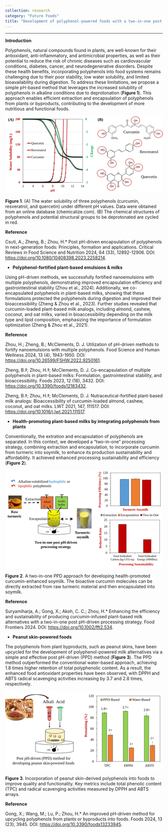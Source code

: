 ```yaml
---
collection: research
category: "Future Foods"
title: "Development of polyphenol-powered foods with a two-in-one post pH-driven strategy (2023-Now)"
---
```


<!-- main body -->
------------------

**Introduction**

Polyphenols, natural compounds found in plants, are well-known for their antioxidant, 
anti-inflammatory, and antimicrobial properties, as well as their potential to reduce 
the risk of chronic diseases such as cardiovascular conditions, diabetes, cancer, 
and neurodegenerative disorders. Despite these health benefits, incorporating polyphenols 
into food systems remains challenging due to their poor stability, low water solubility, 
and limited bioavailability during digestion. To address these limitations, we propose a 
simple pH-based method that leverages the increased solubility of polyphenols in alkaline 
conditions due to deprotonation (**Figure 1**). This approach enables efficient extraction and encapsulation 
of polyphenols from plants or byproducts, contributing to 
the development of more nutritious and functional foods.

<img src='/images/pH_method_basic.svg' alt='drawing' width='600'/>

**Figure 1**. (A) The water solubility of three polyphenols (curcumin, resveratrol, and quercetin) 
under different pH values. Data were obtained from an online database (chemicalize.com). 
(B) The chemical structures of polyphenols and potential structural groups 
to be deprotonated are cycled in red.

**Reference**

Csuti, A.; Zheng, B.; Zhou, H.* Post pH-driven encapsulation of polyphenols in next-generation foods: Principles, formation and applications. Critical Reviews in Food Science and Nutrition 2024, 64 (33), 12892-12906. DOI: https://doi.org/10.1080/10408398.2023.2258214.

+ **Polyphenol-fortified plant-based emulsions & milks**

Using pH-driven methods, we successfully fortified nanoemulsions with multiple polyphenols, 
demonstrating improved encapsulation efficiency and gastrointestinal stability (Zhou et al., 2024). 
Additionally, we co-encapsulated polyphenols in plant-based milks, showing that 
these formulations protected the polyphenols during digestion and improved their 
bioaccessibility (Zheng & Zhou et al., 2023). Further studies revealed that 
curcumin-loaded plant-based milk analogs, including almond, cashew, coconut, 
and oat milks, varied in bioaccessibility depending on the milk type and lipid 
composition, emphasizing the importance of formulation optimization (Zheng & Zhou et al., 2021).

**Reference**

Zhou, H.; Zheng, B.; McClements, D. J. Utilization of pH-driven methods to fortify nanoemulsions with multiple polyphenols. Food Science and Human Wellness 2024, 13 (4), 1943-1950. DOI: https://doi.org/10.26599/FSHW.2022.9250161.

Zheng, B.‡; Zhou, H.‡; McClements, D. J. Co-encapsulation of multiple polyphenols in plant-based milks: Formulation, gastrointestinal stability, and bioaccessibility. Foods 2023, 12 (18), 3432. DOI: https://doi.org/10.3390/foods12183432.

Zheng, B.‡; Zhou, H.‡; McClements, D. J. Nutraceutical-fortified plant-based milk analogs: Bioaccessibility of curcumin-loaded almond, cashew, coconut, and oat milks. LWT 2021, 147, 111517. DOI: https://doi.org/10.1016/j.lwt.2021.111517.

+ **Health-promoting plant-based milks by integrating polyphenols from plants**

Conventionally, the extration and encapsulation of polyphenols are separated. In this context,
we developed a “two-in-one” processing strategy, combining extraction and encapsulation, 
to incorporate curcumin from turmeric into soymilk, 
to enhance its production sustainability and affordability. 
It achieved enhanced processing sustainability and efficiency (**Figure 2**).

<img src='/images/turmeric_milk.svg' alt='drawing' width='600'/>

**Figure 2**. A two-in-one PPD approach for developing health-promoted 
curcumin-enhanced soymilk. The bioactive curcumin molecules can be directly 
extracted from raw turmeric material and then encapsulated into soymilk.

**Reference**

Suryamiharja, A.; Gong, X.; Akoh, C. C.; Zhou, H.* Enhancing the efficiency and sustainability of producing curcumin-infused plant-based milk alternatives with a two-in-one post pH-driven processing strategy. Food Frontiers 2024. DOI: https://doi.org/10.1002/fft2.534.

+ **Peanut skin-powered foods**

The polyphenols from plant byproducts, such as peanut skins, have been 
upcycled for the development of polyphenol-powered milk alternatives via 
a simple and effective post pH-driven (PPD) method (**Figure 3**). 
The PPD method outperformed the conventional water-based approach, 
achieving 1.8 times higher retention of total polyphenolic content. 
As a result, the enhanced food antioxidant properties have been observed, 
with DPPH and ABTS radical scavenging activities increasing by 3.7 and 2.8 times, respectively.

<img src='/images/peanut_skin_milk.svg' alt='drawing' width='600'/>

**Figure 3**. Incorporation of peanut skin-derived polyphenols 
into foods to improve quality and functionality. 
Key metrics include total phenolic content (TPC) and 
radical scavenging activities measured by DPPH and ABTS arrays.

**Reference**

Gong, X.; Wang, M.; Lu, P.; Zhou, H.* An improved pH-driven method for upcycling polyphenols from plants or byproducts into foods. Foods 2024, 13 (23), 3945. DOI: https://doi.org/10.3390/foods13233945.

